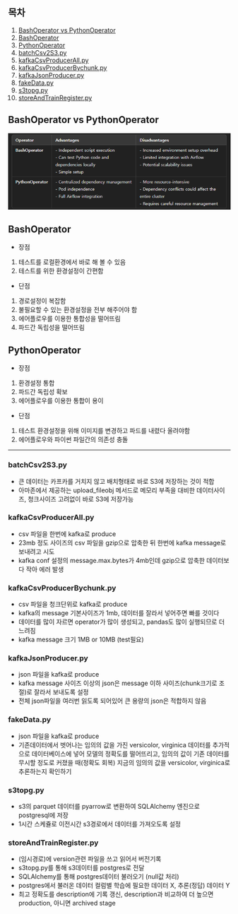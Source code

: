 ## 목차
1. [BashOperator vs PythonOperator](#bashoperator-vs-pythonoperator)
2. [BashOperator](#bashoperator)
3. [PythonOperator](#pythonoperator)
4. [batchCsv2S3.py](#batchcsv2s3py)
5. [kafkaCsvProducerAll.py](#kafkacsvproducerallpy)
6. [kafkaCsvProducerBychunk.py](#kafkaCsvProducerBychunkpy)
7. [kafkaJsonProducer.py](#kafkaJsonProducerpy)
8. [fakeData.py](#fakeDatapy)
9. [s3topg.py](#s3topgpy)
10. [storeAndTrainRegister.py](#storeAndTrainRegisterpy)

## BashOperator vs PythonOperator
![Alt text](image.png)

## BashOperator
- 장점
1. 테스트를 로컬환경에서 바로 해 볼 수 있음
2. 테스트를 위한 환경설정이 간편함
- 단점
1. 경로설정이 복잡함
2. 불필요할 수 있는 환경설정을 전부 해주어야 함
3. 에어플로우를 이용한 통합성을 떨어뜨림
4. 파드간 독립성을 떨어뜨림
## PythonOperator
- 장점
1. 환경설정 통합
2. 파드간 독립성 확보
3. 에어플로우를 이용한 통합이 용이
- 단점
1. 테스트 환경설정을 위해 이미지를 변경하고 파드를 내렸다 올려야함
2. 에어플로우와 파이썬 파일간의 의존성 충돌
---
### batchCsv2S3.py
- 큰 데이터는 카프카를 거치지 않고 배치형태로 바로 S3에 저장하는 것이 적합
- 아마존에서 제공하는 upload_fileobj 메서드로 메모리 부족을 대비한 데이터사이즈, 청크사이즈 고려없이 바로 S3에 저장가능

### kafkaCsvProducerAll.py
- csv 파일을 한번에 kafka로 produce
- 23mb 정도 사이즈의 csv 파일을 gzip으로 압축한 뒤 한번에 kafka message로 보내려고 시도
- kafka conf 설정의 message.max.bytes가 4mb인데 gzip으로 압축한 데이터보다 작아 에러 발생
### kafkaCsvProducerBychunk.py
- csv 파일을 청크단위로 kafka로 produce
- kafka의 message 기본사이즈가 1mb, 데이터를 잘라서 넣어주면 빠를 것이다
- 데이터를 많이 자르면 operator가 많이 생성되고, pandas도 많이 실행되므로 더 느려짐
- kafka message 크기 1MB or 10MB (test필요)
### kafkaJsonProducer.py
- json 파일을 kafka로 produce
- kafka message 사이즈 이상의 json은 message 이하 사이즈(chunk크기로 조절)로 잘라서 보내도록 설정
- 전체 json파일을 여러번 읽도록 되어있어 큰 용량의 json은 적합하지 않음
### fakeData.py
- json 파일을 kafka로 produce
- 기존데이터에서 벗어나는 임의의 값을 가진 versicolor, virginica 데이터를 추가적으로 데이터베이스에 넣어 모델의 정확도를 떨어뜨리고, 임의의 값이 기존 데이터를 무시할 정도로 커졌을 때(정확도 회복) 지금의 임의의 값을 versicolor, virginica로 추론하는지 확인하기 
### s3topg.py
- s3의 parquet 데이터를 pyarrow로 변환하여 SQLAlchemy 엔진으로 postgresql에 저장
- 1시간 스케쥴로 이전시간 s3경로에서 데이터를 가져오도록 설정
### storeAndTrainRegister.py
- (임시경로)에 version관련 파일을 쓰고 읽어서 버전기록
- s3topg.py를 통해 s3데이터를 postgres로 전달
- SQLAlchemy를 통해 postgres데이터 불러오기 (null값 처리)
- postgres에서 불러온 데이터 컬럼별 학습에 필요한 데이터 X, 추론(정답) 데이터 Y
- 최고 정확도를 description에 기록 갱신, description과 비교하여 더 높으면 production, 아니면 archived stage


